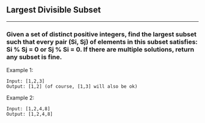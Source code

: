 ## Largest Divisible Subset

----------------------------------------
### Given a set of distinct positive integers, find the largest subset such that every pair (Si, Sj) of elements in this subset satisfies: Si % Sj = 0 or Sj % Si = 0. If there are multiple solutions, return any subset is fine.


Example 1:
```
Input: [1,2,3]
Output: [1,2] (of course, [1,3] will also be ok)
```

Example 2:
```
Input: [1,2,4,8]
Output: [1,2,4,8]
```



